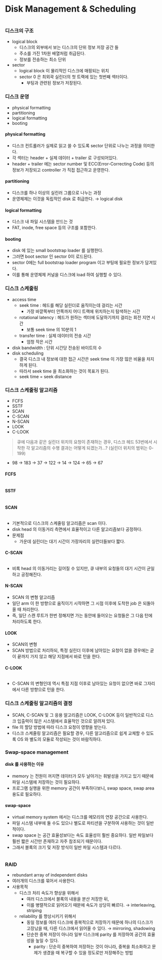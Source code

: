 # Disk Management & Scheduling

<figure><img src="../../.gitbook/assets/image (96).png" alt=""><figcaption></figcaption></figure>

### 디스크의 구조

* logical block
  * 디스크의 외부에서 보는 디스크의 단위 정보 저장 공간 들
  * 주소를 가진 1차원 배열처럼 취급된다.
  * 정보를 전송하는 최소 단위
* sector
  * logical block 이 물리적인 디스크에 매핑되는 위치
  * sector 0 은 최외곽 실린더의 첫 트랙에 있는 첫번째 섹터이다.
    * 부팅과 관련된 정보가 저장된다.

### 디스크 운영

* physical formatting
* partitioning
* logical formatting
* booting

#### physical formatting

* 디스크 컨트롤러가 실제로 읽고 쓸 수 있도록 sector 단위로 나누는 과정을 의미한다.
* 각 섹터는 header + 실제 데이터 + trailer 로 구성되어있다.
* header + trailer 에는 sector number 및 ECC(Error-Correcting Code) 등의 정보가 저장되고 controller 가 직접 접근하고 운영한다.

#### partitioning

* 디스크를 하나 이상의 실린러 그룹으로 나누는 과정
* 운영체제는 이것을 독립적인 disk 로 취급한다. → logical disk

#### logical formatting

* 디스크 내 파일 시스템을 만드는 것
* FAT, inode, free space 등의 구조를 포함한다.

#### booting

* disk 에 있는 small bootstrap loader 를 실행한다.
* 그러면 boot sector 인 sector 0이 로드된다.
* sector 0에는 full bootstrap loader program 이고 부팅에 필요한 정보가 담겨있다.
* 이를 통해 운영체제 커널을 디스크에 load 하여 실행할 수 있다.

### 디스크 스케줄링

* access time
  * seek time : 헤드를 해당 실린더로 움직이는데 걸리는 시간
    * 가장 바깥쪽부터 안쪽까지 어디 트랙에 위치하는지 탐색하는 시간
  * rotational latency : 헤드가 원하는 섹터에 도달하기까지 걸리는 회전 지연 시간
    * 보통 seek time 의 10분의 1
  * transfer time : 실제 데이터의 전송 시간
    * 엄청 작은 시간
* disk bandwidth : 단위 시간당 전송된 바이트의 수
* disk scheduling
  * 결국 디스크 내 정보에 대한 접근 시간은 seek time 이 가장 많은 비율을 차지하게 된다.
  * 따라서 seek time 을 최소화하는 것이 목표가 된다.
  * seek time = seek distance

### 디스크 스케줄링 알고리즘

* FCFS
* SSTF
* SCAN
* C-SCAN
* N-SCAN
* LOOK
* C-LOOK

> 큐에 다음과 같은 실린더 위치의 요청이 존재하는 경우, 디스크 헤드 53번에서 시작한 각 알고리즘의 수행 결과는 어떻게 되겠는가…? (실린더 위치의 범위는 0-199)

* 98 → 183 → 37 → 122 → 14 → 124 → 65 → 67

#### FCFS

<figure><img src="../../.gitbook/assets/image (140).png" alt=""><figcaption></figcaption></figure>

#### SSTF

<figure><img src="../../.gitbook/assets/image (8).png" alt=""><figcaption></figcaption></figure>

#### SCAN

<figure><img src="../../.gitbook/assets/image (100).png" alt=""><figcaption></figcaption></figure>

* 기본적으로 디스크의 스케줄링 알고리즘은 scan 이다.
* disk head 의 이동거리 측면에서 효율적이고 다른 알고리즘보다 공정하다.
* 문제점
  * 가운데 실린더는 대기 시간이 가장자리의 실런더들보다 짧다.

#### C-SCAN

<figure><img src="../../.gitbook/assets/image (5).png" alt=""><figcaption></figcaption></figure>

* 비록 head 의 이동거리는 길어질 수 있지만, 큐 내부의 요청들의 대기 시간이 균일하고 공정해진다.

#### N-SCAN

* SCAN 의 변형 알고리즘
* 일단 arm 이 한 방향으로 움직이기 시작하면 그 시점 이후에 도착한 job 은 되돌아올 때 처리한다.
* 즉, 일단 스캔 루트가 한번 정해지면 가는 동안에 들어오는 요청들은 그 다음 턴에 처리하도록 한다.

#### LOOK

* SCAN의 변형
* SCAN 방법으로 처리하되, 특정 실린더 이후에 남아있는 요청이 없을 경우에는 굳이 끝까지 가지 않고 해당 지점에서 바로 턴을 한다.

#### C-LOOK

<figure><img src="../../.gitbook/assets/image (44).png" alt=""><figcaption></figcaption></figure>

* C-SCAN 의 변형인데 역시 특점 지점 이후로 남아있는 요청이 없으면 바로 그자리에서 다른 방향으로 턴을 한다.

### 디스크 스케줄링 알고리즘의 결정

* SCAN, C-SCAN 및 그 응용 알고리즘은 LOOK, C-LOOK 등이 일반적으로 디스크 입출력이 많은 시스템에서 효율적인 것으로 알려져 있다.
* file 의 할당 방법에 따라 디스크 요청이 영향을 받는다.
* 디스크 스케줄링 알고리즘은 필요할 경우, 다른 알고리즘으로 쉽게 교체할 수 있도록 OS 와 별도의 모듈로 작성되는 것이 바람직하다.

### Swap-space management

#### disk 를 사용하는 이유

* memory 는 전원이 꺼지면 데이터가 모두 날아가는 휘발성을 가지고 있기 때문에 파일 시스템에 저장하는 것이 필요하다.
* 프로그램 실행을 위한 memory 공간이 부족하다보니, swap space, swap area 용도로 필요하다.

#### swap-space

* virtual memory system 에서는 디스크를 메모리의 연장 공간으로 사용한다.
* 파일 시스템 내부에 둘 수도 있으나 별도로 파티션을 구분하여 사용하는 것이 일반적이다.
* swap space 는 공간 효율성보다는 속도 효율성이 훨씬 중요하다. 일반 파일보다 훨씬 짧은 시간만 존재하고 자주 참조되기 때문이다.
* 그래서 블록의 크기 및 저장 방식이 일반 파일 시스템과 다르다.

<figure><img src="../../.gitbook/assets/image (80).png" alt=""><figcaption></figcaption></figure>

### RAID

* rebundant array of independent disks
* 여러개의 디스크를 묶어서 사용한다.
* 사용목적
  * 디스크 처리 속도가 향상을 위해서
    * 여러 디스크에서 블록의 내용을 분산 저장한 뒤,
    * 이를 병렬적으로 읽어오기 때문에 속도가 상당히 빠르다. → interleaving, striping
  * reliability 를 향상시키기 위해서
    * 동일 정보를 여러 디스크에 중복적으로 저장하기 때문에 하나의 디스크가 고장났을 때, 다른 디스크에서 읽어올 수 있다. → mirroring, shadowing
    * 단순한 중복 저장이 아니라 일부 디스크에 parity 를 저장하여 공간의 효율성을 높일 수 있다.
      * parity : 단순히 중복하여 저장하는 것이 아니라, 중복을 최소화하고 문제가 생겼을 때 복구할 수 있을 정도로만 저장해주는 방법

